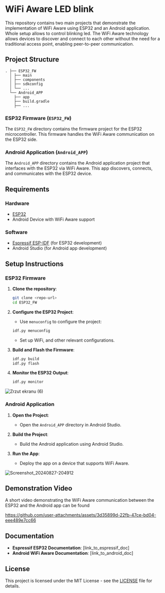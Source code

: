 # WiFi Aware LED blink

This repository contains two main projects that demonstrate the implementation of WiFi Aware using ESP32 and an Android application. Whole setup allows to control blinking led. The WiFi Aware technology allows devices to discover and connect to each other without the need for a traditional access point, enabling peer-to-peer communication.

## Project Structure
```
. ├── ESP32_FW 
  │ ├── main 
  │ ├── components 
  │ ├── sdkconfig 
  │ └── ... 
  └── Android_APP 
    ├── app 
    ├── build.gradle 
    ├── ...
```



### ESP32 Firmware (`ESP32_FW`)

The `ESP32_FW` directory contains the firmware project for the ESP32 microcontroller. This firmware handles the WiFi Aware communication on the ESP32 side.

### Android Application (`Android_APP`)

The `Android_APP` directory contains the Android application project that interfaces with the ESP32 via WiFi Aware. This app discovers, connects, and communicates with the ESP32 device.

## Requirements

### Hardware
- [ESP32](https://www.espressif.com/en/products/socs/esp32)
- Android Device with WiFi Aware support

### Software
- [Espressif ESP-IDF](https://docs.espressif.com/projects/esp-idf/en/latest/esp32/get-started/index.html) (for ESP32 development)
- Android Studio (for Android app development)

## Setup Instructions

### ESP32 Firmware

1. **Clone the repository**:
    ```bash
    git clone <repo-url>
    cd ESP32_FW
    ```

2. **Configure the ESP32 Project**:
    - Use `menuconfig` to configure the project:
    ```bash
    idf.py menuconfig
    ```
    - Set up WiFi, and other relevant configurations.

3. **Build and Flash the Firmware**:
    ```bash
    idf.py build
    idf.py flash
    ```

4. **Monitor the ESP32 Output**:
    ```bash
    idf.py monitor
    ```
![Zrzut ekranu (6)](https://github.com/user-attachments/assets/2b58fef8-9aad-4a5a-9a38-ad7ee12d6e7b)

### Android Application

1. **Open the Project**:
    - Open the `Android_APP` directory in Android Studio.

2. **Build the Project**:
    - Build the Android application using Android Studio.

3. **Run the App**:
    - Deploy the app on a device that supports WiFi Aware.

![Screenshot_20240827-204912](https://github.com/user-attachments/assets/baecd30e-f3e9-4ccb-a727-9aa2daffcc4c)

## Demonstration Video

A short video demonstrating the WiFi Aware communication between the ESP32 and the Android app can be found 

https://github.com/user-attachments/assets/3d35899d-22fb-47ce-bd04-eee489e7cc66



## Documentation

- **Espressif ESP32 Documentation**: [link_to_espressif_doc]
- **Android WiFi Aware Documentation**: [link_to_android_doc]

## License

This project is licensed under the MIT License - see the [LICENSE](LICENSE) file for details.
